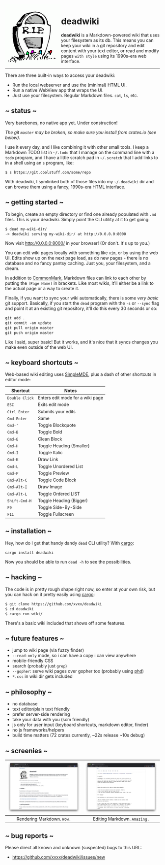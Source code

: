 <img src="./static/img/rip.gif" alt="R.I.P." height="200" align="left">

# deadwiki

**deadwiki** is a Markdown-powered wiki that uses your filesystem as
its db. This means you can keep your wiki in a git repository and edit
content with your text editor, or read and modify pages `with style`
using its 1990s-era web interface.

---

There are three built-in ways to access your deadwiki:

- Run the local webserver and use the (minimal) HTML UI.
- Run a native WebView app that wraps the UI.
- Just use your filesystem. Regular Markdown files. `cat`, `ls`, etc.

## ~ status ~

Very barebones, no native app yet. Under construction!

_The git `master` may be broken, so make sure you install from
crates.io (see below)._

I use it every day, and I like combining it with other small tools. I
keep a Markdown TODO list in `~/.todo` that I manage on the command
line with a `todo` program, and I have a little scratch pad in
`~/.scratch` that I add links to in a shell using an `s` program,
like:

    $ s https://git.coolstuff.com/some/repo

With deadwiki, I symlinked both of those files into my `~/.deadwiki`
dir and can browse them using a fancy, 1990s-era HTML interface.

## ~ getting started ~

To begin, create an empty directory or find one already populated with
`.md` files. This is your deadwiki. Simply point the CLI utility at it
to get going:

    $ dead my-wiki-dir/
    -> deadwiki serving my-wiki-dir/ at http://0.0.0.0:8000

Now visit http://0.0.0.0:8000/ in your browser! (Or don't. It's up to
you.)

You can edit wiki pages locally with something like `vim`, or by using
the web UI. Edits show up on the next page load, as do new pages -
there is no database and no fancy pantsy caching. Just you, your
filesystem, and a dream.

In addition to [CommonMark], Markdown files can link to each other by
putting the `[Page Name]` in brackets. Like most wikis, it'll either
be a link to the actual page or a way to create it.

Finally, if you want to sync your wiki automatically, there is some
_very basic_ git support. Basically, if you start the `dead`
program with the `-s` or `--sync` flag and point it at an existing git
repository, it'll do this every 30 seconds or so:

    git add .
    git commit -am update
    git pull origin master
    git push origin master

Like I said, super basic! But it works, and it's nice that it syncs
changes you make even outside of the web UI.

## ~ keyboard shortcuts ~

Web-based wiki editing uses [SimpleMDE], plus a dash of other
shortcuts in editor mode:

| **Shortcut**   | **Notes**                        |
| -------------- | -------------------------------- |
| `Double Click` | Enters edit mode for a wiki page |
| `ESC`          | Exits edit mode                  |
| `Ctrl Enter`   | Submits your edits               |
| `Cmd Enter`    | Same                             |
| `Cmd-'`        | Toggle Blockquote                |
| `Cmd-B`        | Toggle Bold                      |
| `Cmd-E`        | Clean Block                      |
| `Cmd-H`        | Toggle Heading (Smaller)         |
| `Cmd-I`        | Toggle Italic                    |
| `Cmd-K`        | Draw Link                        |
| `Cmd-L`        | Toggle Unordered List            |
| `Cmd-P`        | Toggle Preview                   |
| `Cmd-Alt-C`    | Toggle Code Block                |
| `Cmd-Alt-I`    | Draw Image                       |
| `Cmd-Alt-L`    | Toggle Ordered LIST              |
| `Shift-Cmd-H`  | Toggle Heading (Bigger)          |
| `F9`           | Toggle Side-By-Side              |
| `F11`          | Toggle Fullscreen                |

## ~ installation ~

Hey, how do I get that handy dandy `dead` CLI utility? With [cargo]:

    cargo install deadwiki

Now you should be able to run `dead -h` to see the possibilities.

## ~ hacking ~

The code is in pretty rough shape right now, so enter at your own
risk, but you can hack on it pretty easily using [cargo]:

    $ git clone https://github.com/xvxx/deadwiki
    $ cd deadwiki
    $ cargo run wiki/

There's a basic wiki included that shows off some features.

## ~ future features ~

- jump to wiki page (via fuzzy finder)
- `--read-only` mode, so i can have a copy i can view anywhere
- mobile-friendly CSS
- search (probably just `grep`)
- `--gopher`: serve wiki pages over gopher too (probably using [phd])
- `*.css` in wiki dir gets included

## ~ philosophy ~

- no database
- text editor/plain text friendly
- prefer server-side rendering
- take your data with you (scm friendly)
- js only for user input (keyboard shortcuts, markdown editor, finder)
- no js frameworks/helpers
- build time matters (72 crates currently, ~22s release ~10s debug)

## ~ screenies ~

| ![screenie1](static/img/screenie1.jpeg) | ![screenie1](static/img/screenie2.jpeg) |
| :-------------------------------------: | :-------------------------------------: |
|       Rendering Markdown. `Wow.`        |      Editing Markdown. `Amazing.`       |

## ~ bug reports ~

Please direct all known and unknown (suspected) bugs to this URL:

- https://github.com/xvxx/deadwiki/issues/new

[cargo]: https://rustup.rs
[simplemde]: https://simplemde.com/
[keys]: https://github.com/sparksuite/simplemde-markdown-editor#keyboard-shortcuts
[commonmark]: https://commonmark.org/
[phd]: https://github.com/xvxx/phd
